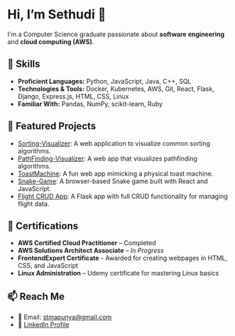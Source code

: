 # Hi, I’m Sethudi 👋  
I'm a Computer Science graduate passionate about **software engineering** and **cloud computing (AWS)**.

## 🚀 Skills
- **Proficient Languages:** Python, JavaScript, Java, C++, SQL
- **Technologies & Tools:** Docker, Kubernetes, AWS, Git, React, Flask, Django, Express.js, HTML, CSS, Linux 
- **Familiar With:** Pandas, NumPy, scikit-learn, Ruby

## 📂 Featured Projects
- [Sorting-Visualizer](https://hardcore-knuth-c77bf6.netlify.app/): A web application to visualize common sorting algorithms.
- [PathFinding-Visualizer](https://infallible-jang-6e8699.netlify.app/): A web app that visualizes pathfinding algorithms.
- [ToastMachine](https://toastmachine.netlify.app/): A fun web app mimicking a physical toast machine. 
- [Snake-Game](https://calm-pegasus-65ba31.netlify.app/): A browser-based Snake game built with React and JavaScript.
- [Flight CRUD App](https://github.com/sethudi/csir-crud-flightsApp): A Flask app with full CRUD functionality for managing flight data.

## 📜 Certifications
- **AWS Certified Cloud Practitioner** – Completed  
- **AWS Solutions Architect Associate** – *In Progress* 
- **FrontendExpert Certificate** - Awarded for creating webpages in HTML, CSS, and JavaScript
- **Linux Administration** – Udemy certificate for mastering Linux basics

## 📫 Reach Me
- 📧 Email: stmapunya@gmail.com
- 🔗 [LinkedIn Profile](https://www.linkedin.com/in/sethudi/)
